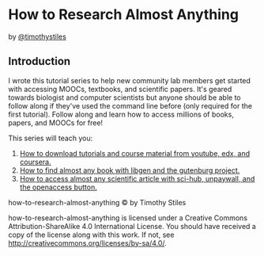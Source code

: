# How to Research Almost Anything

by [@timothystiles](https://twitter.com/TimothyStiles)

## Introduction
I wrote this tutorial series to help new community lab members get started with accessing MOOCs, textbooks, and scientific papers. It's geared towards biologist and computer scientists but anyone should be able to follow along if they've used the command line before (only required for the first tutorial). Follow along and learn how to access millions of books, papers, and MOOCs for free!

This series will teach you:

1. [How to download tutorials and course material from youtube, edx, and coursera.](01-download-moocs.md)
2. [How to find almost any book with libgen and the gutenburg project.](02-find-almost-any-book.md)
3. [How to access almost any scientific article with sci-hub, unpaywall, and the openaccess button.](03-access-almost-any-scientific-paper.md)



how-to-research-almost-anything © by Timothy Stiles

how-to-research-almost-anything is licensed under a Creative Commons Attribution-ShareAlike 4.0 International License.
You should have received a copy of the license along with this work. If not, see http://creativecommons.org/licenses/by-sa/4.0/.

